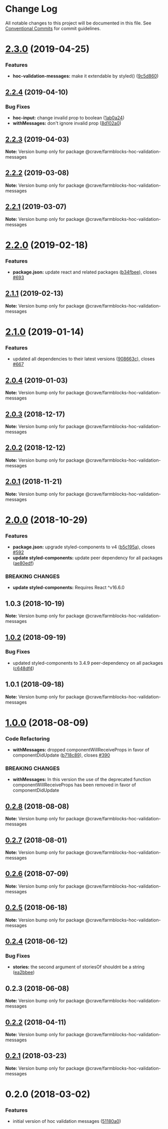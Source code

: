 # Change Log

All notable changes to this project will be documented in this file.
See [Conventional Commits](https://conventionalcommits.org) for commit guidelines.

# [2.3.0](https://github.com/CraveFood/farmblocks/compare/@crave/farmblocks-hoc-validation-messages@2.2.4...@crave/farmblocks-hoc-validation-messages@2.3.0) (2019-04-25)


### Features

* **hoc-validation-messages:** make it extendable by styled() ([9c5d860](https://github.com/CraveFood/farmblocks/commit/9c5d860))





## [2.2.4](https://github.com/CraveFood/farmblocks/compare/@crave/farmblocks-hoc-validation-messages@2.2.3...@crave/farmblocks-hoc-validation-messages@2.2.4) (2019-04-10)


### Bug Fixes

* **hoc-input:** change invalid prop to boolean ([1ab0a24](https://github.com/CraveFood/farmblocks/commit/1ab0a24))
* **withMessages:** don't ignore invalid prop ([8d102a0](https://github.com/CraveFood/farmblocks/commit/8d102a0))





## [2.2.3](https://github.com/CraveFood/farmblocks/compare/@crave/farmblocks-hoc-validation-messages@2.2.2...@crave/farmblocks-hoc-validation-messages@2.2.3) (2019-04-03)

**Note:** Version bump only for package @crave/farmblocks-hoc-validation-messages





## [2.2.2](https://github.com/CraveFood/farmblocks/compare/@crave/farmblocks-hoc-validation-messages@2.2.1...@crave/farmblocks-hoc-validation-messages@2.2.2) (2019-03-08)

**Note:** Version bump only for package @crave/farmblocks-hoc-validation-messages





## [2.2.1](https://github.com/CraveFood/farmblocks/compare/@crave/farmblocks-hoc-validation-messages@2.2.0...@crave/farmblocks-hoc-validation-messages@2.2.1) (2019-03-07)

**Note:** Version bump only for package @crave/farmblocks-hoc-validation-messages





# [2.2.0](https://github.com/CraveFood/farmblocks/compare/@crave/farmblocks-hoc-validation-messages@2.1.1...@crave/farmblocks-hoc-validation-messages@2.2.0) (2019-02-18)


### Features

* **package.json:** update react and related packages ([b34fbee](https://github.com/CraveFood/farmblocks/commit/b34fbee)), closes [#693](https://github.com/CraveFood/farmblocks/issues/693)





## [2.1.1](https://github.com/CraveFood/farmblocks/compare/@crave/farmblocks-hoc-validation-messages@2.1.0...@crave/farmblocks-hoc-validation-messages@2.1.1) (2019-02-13)

**Note:** Version bump only for package @crave/farmblocks-hoc-validation-messages





# [2.1.0](https://github.com/CraveFood/farmblocks/compare/@crave/farmblocks-hoc-validation-messages@2.0.4...@crave/farmblocks-hoc-validation-messages@2.1.0) (2019-01-14)


### Features

* updated all dependencies to their latest versions ([908663c](https://github.com/CraveFood/farmblocks/commit/908663c)), closes [#667](https://github.com/CraveFood/farmblocks/issues/667)





<a name="2.0.4"></a>
## [2.0.4](https://github.com/CraveFood/farmblocks/compare/@crave/farmblocks-hoc-validation-messages@2.0.3...@crave/farmblocks-hoc-validation-messages@2.0.4) (2019-01-03)




**Note:** Version bump only for package @crave/farmblocks-hoc-validation-messages

<a name="2.0.3"></a>
## [2.0.3](https://github.com/CraveFood/farmblocks/compare/@crave/farmblocks-hoc-validation-messages@2.0.2...@crave/farmblocks-hoc-validation-messages@2.0.3) (2018-12-17)




**Note:** Version bump only for package @crave/farmblocks-hoc-validation-messages

<a name="2.0.2"></a>
## [2.0.2](https://github.com/CraveFood/farmblocks/compare/@crave/farmblocks-hoc-validation-messages@2.0.1...@crave/farmblocks-hoc-validation-messages@2.0.2) (2018-12-12)




**Note:** Version bump only for package @crave/farmblocks-hoc-validation-messages

<a name="2.0.1"></a>
## [2.0.1](https://github.com/CraveFood/farmblocks/compare/@crave/farmblocks-hoc-validation-messages@2.0.0...@crave/farmblocks-hoc-validation-messages@2.0.1) (2018-11-21)




**Note:** Version bump only for package @crave/farmblocks-hoc-validation-messages

<a name="2.0.0"></a>
# [2.0.0](https://github.com/CraveFood/farmblocks/compare/@crave/farmblocks-hoc-validation-messages@1.0.3...@crave/farmblocks-hoc-validation-messages@2.0.0) (2018-10-29)


### Features

* **package.json:** upgrade styled-components to v4 ([b5c195a](https://github.com/CraveFood/farmblocks/commit/b5c195a)), closes [#592](https://github.com/CraveFood/farmblocks/issues/592)
* **update styled-components:** update peer dependency for all packages ([ae80edf](https://github.com/CraveFood/farmblocks/commit/ae80edf))


### BREAKING CHANGES

* **update styled-components:** Requires React ^v16.6.0




<a name="1.0.3"></a>
## 1.0.3 (2018-10-19)




**Note:** Version bump only for package @crave/farmblocks-hoc-validation-messages

<a name="1.0.2"></a>
## [1.0.2](https://github.com/CraveFood/farmblocks/compare/@crave/farmblocks-hoc-validation-messages@1.0.1...@crave/farmblocks-hoc-validation-messages@1.0.2) (2018-09-19)


### Bug Fixes

* updated styled-components to 3.4.9 peer-dependency on all packages ([c648df4](https://github.com/CraveFood/farmblocks/commit/c648df4))




<a name="1.0.1"></a>
## 1.0.1 (2018-09-18)




**Note:** Version bump only for package @crave/farmblocks-hoc-validation-messages

<a name="1.0.0"></a>
# [1.0.0](https://github.com/CraveFood/farmblocks/compare/@crave/farmblocks-hoc-validation-messages@0.2.8...@crave/farmblocks-hoc-validation-messages@1.0.0) (2018-08-09)


### Code Refactoring

* **withMessages:** dropped componentWillReceiveProps in favor of componentDidUpdate ([b718c89](https://github.com/CraveFood/farmblocks/commit/b718c89)), closes [#390](https://github.com/CraveFood/farmblocks/issues/390)


### BREAKING CHANGES

* **withMessages:** In this version the use of the deprecated function componentWillReceiveProps has been removed in
favor of componentDidUpdate




<a name="0.2.8"></a>
## [0.2.8](https://github.com/CraveFood/farmblocks/compare/@crave/farmblocks-hoc-validation-messages@0.2.7...@crave/farmblocks-hoc-validation-messages@0.2.8) (2018-08-08)




**Note:** Version bump only for package @crave/farmblocks-hoc-validation-messages

<a name="0.2.7"></a>
## [0.2.7](https://github.com/CraveFood/farmblocks/compare/@crave/farmblocks-hoc-validation-messages@0.2.6...@crave/farmblocks-hoc-validation-messages@0.2.7) (2018-08-01)




**Note:** Version bump only for package @crave/farmblocks-hoc-validation-messages

<a name="0.2.6"></a>
## [0.2.6](https://github.com/CraveFood/farmblocks/compare/@crave/farmblocks-hoc-validation-messages@0.2.5...@crave/farmblocks-hoc-validation-messages@0.2.6) (2018-07-09)




**Note:** Version bump only for package @crave/farmblocks-hoc-validation-messages

<a name="0.2.5"></a>
## [0.2.5](https://github.com/CraveFood/farmblocks/compare/@crave/farmblocks-hoc-validation-messages@0.2.4...@crave/farmblocks-hoc-validation-messages@0.2.5) (2018-06-18)




**Note:** Version bump only for package @crave/farmblocks-hoc-validation-messages

<a name="0.2.4"></a>
## [0.2.4](https://github.com/CraveFood/farmblocks/compare/@crave/farmblocks-hoc-validation-messages@0.2.3...@crave/farmblocks-hoc-validation-messages@0.2.4) (2018-06-12)


### Bug Fixes

* **stories:** the second argument of storiesOf shouldnt be a string ([ea2bbee](https://github.com/CraveFood/farmblocks/commit/ea2bbee))




<a name="0.2.3"></a>
## 0.2.3 (2018-06-08)




**Note:** Version bump only for package @crave/farmblocks-hoc-validation-messages

<a name="0.2.2"></a>
## [0.2.2](https://github.com/CraveFood/farmblocks/compare/@crave/farmblocks-hoc-validation-messages@0.2.1...@crave/farmblocks-hoc-validation-messages@0.2.2) (2018-04-11)




**Note:** Version bump only for package @crave/farmblocks-hoc-validation-messages

<a name="0.2.1"></a>
## [0.2.1](https://github.com/CraveFood/farmblocks/compare/@crave/farmblocks-hoc-validation-messages@0.2.0...@crave/farmblocks-hoc-validation-messages@0.2.1) (2018-03-23)




**Note:** Version bump only for package @crave/farmblocks-hoc-validation-messages

<a name="0.2.0"></a>
# 0.2.0 (2018-03-02)


### Features

* initial version of hoc validation messages ([51180a0](https://github.com/CraveFood/farmblocks/commit/51180a0))

